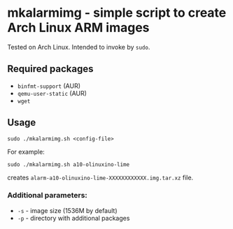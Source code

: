 # mkalarmimg - simple script to create Arch Linux ARM images

Tested on Arch Linux.
Intended to invoke by `sudo`.

## Required packages

* `binfmt-support` (AUR)
* `qemu-user-static` (AUR)
* `wget`

## Usage

`sudo ./mkalarmimg.sh <config-file>`

For example:

`sudo ./mkalarmimg.sh a10-olinuxino-lime`

creates `alarm-a10-olinuxino-lime-XXXXXXXXXXXX.img.tar.xz` file.

### Additional parameters:

* `-s` - image size (1536M by default)
* `-p` - directory with additional packages
